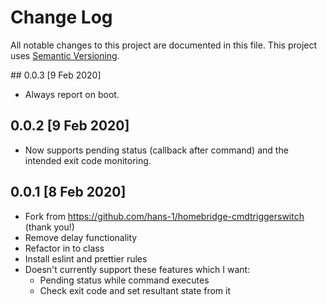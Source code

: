 # Change Log

All notable changes to this project are documented in this file. This project uses [Semantic Versioning](https://semver.org/).

## 0.0.3 [9 Feb 2020]

- Always report on boot.

## 0.0.2 [9 Feb 2020]

- Now supports pending status (callback after command) and the intended exit code monitoring.

## 0.0.1 [8 Feb 2020]

- Fork from https://github.com/hans-1/homebridge-cmdtriggerswitch (thank you!)
- Remove delay functionality
- Refactor in to class
- Install eslint and prettier rules
- Doesn't currently support these features which I want:
    - Pending status while command executes
    - Check exit code and set resultant state from it